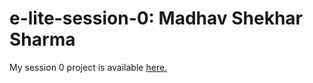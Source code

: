 # e-lite-session-0: Madhav Shekhar Sharma
My session 0 project is available [here.](https://e-lite-section-0.vercel.app/)
